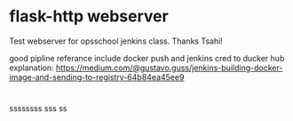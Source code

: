 # flask-http webserver
Test webserver for opsschool jenkins class. Thanks Tsahi!

good pipline referance include docker push and jenkins cred to ducker hub explanation:
https://medium.com/@gustavo.guss/jenkins-building-docker-image-and-sending-to-registry-64b84ea45ee9
#
ssssssss
sss
ss

